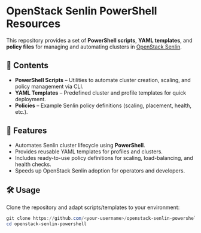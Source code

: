 # OpenStack Senlin PowerShell Resources

This repository provides a set of **PowerShell scripts**, **YAML templates**, and **policy files** for managing and automating clusters in [OpenStack Senlin](https://docs.openstack.org/senlin/latest/).

## 📌 Contents
- **PowerShell Scripts** – Utilities to automate cluster creation, scaling, and policy management via CLI.  
- **YAML Templates** – Predefined cluster and profile templates for quick deployment.  
- **Policies** – Example Senlin policy definitions (scaling, placement, health, etc.).  

## 🚀 Features
- Automates Senlin cluster lifecycle using **PowerShell**.  
- Provides reusable YAML templates for profiles and clusters.  
- Includes ready-to-use policy definitions for scaling, load-balancing, and health checks.  
- Speeds up OpenStack Senlin adoption for operators and developers.  

## 🛠 Usage
Clone the repository and adapt scripts/templates to your environment:  

```powershell
git clone https://github.com/<your-username>/openstack-senlin-powershell.git
cd openstack-senlin-powershell
